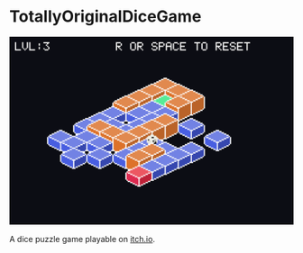 # TotallyOriginalDiceGame

![preview](marketing/ss0.png)

A dice puzzle game playable on [itch.io](https://thbop.itch.io/totally-original-dice-game).